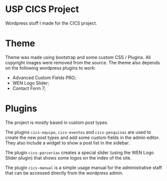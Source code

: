 # USP CICS Project
Wordpress stuff I made for the CICS project.

# Theme

Theme was made using bootstrap and some custom CSS / Plugins. All copyright images were removed from the source. The theme also depends on the following wordpress plugins to work:
- Advanced Custom Fields PRO;
- WEN Logo Slider;
- Contact Form 7;

# Plugins

The project is mostly based in custom post types.

The plugins `cics-equipe`, `cics-eventos` and `cics-pesquisas` are used to create the new post types and add some custom fields in the admin editor. They also include a widget to show a post list in the sidebar.

The plugin `cics-parcerias` creates a special slider (using the WEN Logo Slider plugin) that shows some logos on the index of the site.

The plugin `cics-manual` is a simple usage manual for the administrative staff that can be accessed directly from the wordpress admin.